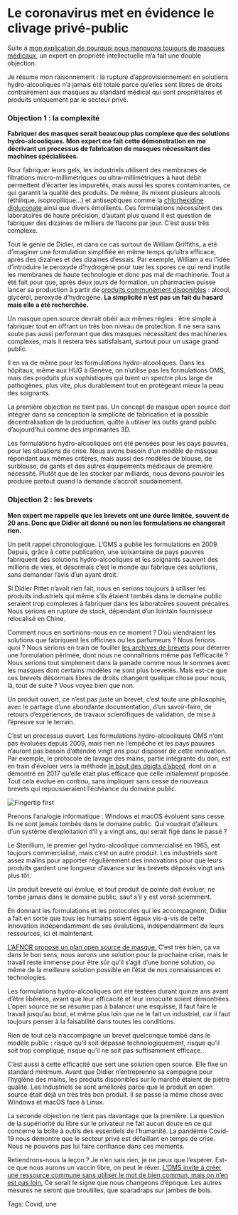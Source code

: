 # Le coronavirus met en évidence le clivage privé-public

Suite à [mon explication de pourquoi nous manquons toujours de masques médicaux](https://tcrouzet.com/2020/04/24/pourquoi-pas-de-masque/), un expert en propriété intellectuelle m’a fait une double objection.<span id="more-54111"></span>

Je résume mon raisonnement : la rupture d’approvisionnement en solutions hydro-alcooliques n’a jamais été totale parce qu’elles sont libres de droits contrairement aux masques au standard médical qui sont propriétaires et produits uniquement par le secteur privé.

### Objection 1 : la complexité

**Fabriquer des masques serait beaucoup plus complexe que des solutions hydro-alcooliques. Mon expert me fait cette démonstration en me décrivant un processus de fabrication de masques nécessitant des machines spécialisées.**

Pour fabriquer leurs gels, les industriels utilisent des membranes de filtrations micro-millimétriques ou ultra-millimétriques à haut débit permettent d’écarter les impuretés, mais aussi les spores contaminantes, ce qui garantit la qualité des produits. De même, ils mixent plusieurs alcools (éthilique, isopropilique…) et antiseptiques comme la [chlorhexidine digluconate](https://fr.wikipedia.org/wiki/Chlorhexidine) ainsi que divers émollients. Ces formulations nécessitent des laboratoires de haute précision, d’autant plus quand il est question de fabriquer des dizaines de milliers de flacons par jour. C’est aussi très complexe.

Tout le génie de Didier, et dans ce cas surtout de William Griffiths, a été d’imaginer une formulation simplifiée en même temps qu’ultra efficace, après des dizaines et des dizaines d’essais. Par exemple, William a eu l’idée d’introduire le peroxyde d’hydrogène pour tuer les spores ce qui rend inutile les membranes de haute technologie et donc pas mal de machinerie. Tout a été fait pour que, après deux jours de formation, un pharmacien puisse lancer sa production à partir de [produits communément disponibles](https://tcrouzet.com/2020/03/20/recette-hydroalcoolique-maison-validee-hug/) : alcool, glycérol, peroxyde d’hydrogène. **La simplicité n’est pas un fait du hasard mais elle a été recherchée.**

Un masque open source devrait obéir aux mêmes règles : être simple à fabriquer tout en offrant un très bon niveau de protection. Il ne sera sans soute pas aussi performant que des masques nécessitant des machineries complexes, mais il restera très satisfaisant, surtout pour un usage grand public.

Il en va de même pour les formulations hydro-alcooliques. Dans les hôpitaux, même aux HUG à Genève, on n’utilise pas les formulations OMS, mais des produits plus sophistiqués qui tuent un spectre plus large de pathogènes, plus vite, plus durablement tout en protégeant mieux la peau des soignants.

La première objection ne tient pas. Un concept de masque open source doit intégrer dans sa conception la simplicité de fabrication et la possible décentralisation de la production, quitte à utiliser les outils grand public d’aujourd’hui comme des imprimantes 3D.

Les formulations hydro-alcooliques ont été pensées pour les pays pauvres, pour les situations de crise. Nous avons besoin d’un modèle de masque répondant aux mêmes critères, mais aussi des modèles de blouse, de surblouse, de gants et des autres équipements médicaux de première nécessité. Plutôt que de les stocker par milliards, nous devons pouvoir les produire partout quand la demande s’accroît soudainement.

### Objection 2 : les brevets

**Mon expert me rappelle que les brevets ont une durée limitée, souvent de 20 ans. Donc que Didier ait donné ou non les formulations ne changerait rien.**

Un petit rappel chronologique. L’OMS a publié les formulations en 2009. Depuis, grâce à cette publication, une soixantaine de pays pauvres fabriquent des solutions hydro-alcooliques et les soignants sauvent des millions de vies, et désormais c’est le monde qui fabrique ces solutions, sans demander l’avis d’un ayant droit.

Si Didier Pittet n’avait rien fait, nous en serions toujours à utiliser les produits industriels qui même s’ils étaient tombés dans le domaine public seraient trop complexes à fabriquer dans les laboratoires souvent précaires. Nous serions en rupture de stock, dépendant d’un lointain fournisseur relocalisé en Chine.

Comment nous en sortirions-nous en ce moment ? D’où viendraient les solutions que fabriquent les officines ou les parfumeurs ? Nous ferions quoi ? Nous serions en train de fouiller [les archives de brevets](https://worldwide.espacenet.com/patent/search) pour déterrer une formulation périmée, dont nous ne connaîtrions même pas l’efficacité ? Nous serions tout simplement dans la panade comme nous le sommes avec les masques dont certains modèles ne sont plus brevetés. Mais est-ce que ces brevets désormais libres de droits changent quelque chose pour nous, là, tout de suite ? Vous voyez bien que non.

Un produit ouvert, ce n’est pas juste un brevet, c’est toute une philosophie, avec le partage d’une abondante documentation, d’un savoir-faire, de retours d’expériences, de travaux scientifiques de validation, de mise à l’épreuve sur le terrain.

C’est un processus ouvert. Les formulations hydro-alcooliques OMS n’ont pas évoluées depuis 2009, mais rien ne l’empêche et les pays pauvres n’auront pas besoin d’attendre vingt ans pour disposer de cette innovation. Par exemple, le protocole de lavage des mains, partie intégrante du don, est en train d’évoluer vers la méthode [le bout des doigts d’abord](https://www.cambridge.org/core/journals/infection-control-and-hospital-epidemiology/article/revisiting-the-who-how-to-handrub-hand-hygiene-technique-fingertips-first/BB3A23BD9AC25DF05B52DD9F0E4E1F41), dont on a démontré en 2017 qu’elle était plus efficace que celle initialement proposée. Tout cela évolue en continu, sans impliquer sans cesse de nouveaux brevets qui repousseraient l’échéance du domaine public.

![Fingertip first](https://tcrouzet.comhttps://tcrouzet.com/images_tc/2020/04/5-moment-hand-hygiene-12-728.jpg)

Prenons l’analogie informatique : Windows et macOS évoluent sans cesse. Ils ne sont jamais tombés dans le domaine public. Qui voudrait d’ailleurs d’un système d’exploitation d’il y a vingt ans, qui serait figé dans le passé ?

Le Sterillium, le premier gel hydro-alcoolique commercialisé en 1965, est toujours commercialisé, mais c’est un autre produit. Les industriels sont assez malins pour apporter régulièrement des innovations pour que leurs produits gardent une longueur d’avance sur les brevets déposés vingt ans plus tôt.

Un produit breveté qui évolue, et tout produit de pointe doit évoluer, ne tombe jamais dans le domaine public, sauf s’il y est versé sciemment.

En donnant les formulations et les protocoles qui les accompagnent, Didier a fait en sorte que tous les humains soient égaux vis-à-vis de cette innovation indépendamment de ses évolutions, indépendamment de leurs ressources, ici et maintenant.

[L’AFNOR propose un plan open source de masque.](https://masques-barrieres.afnor.org/?_ga=2.109099909.1859290521.1587717282-340244931.1587717282) C’est très bien, ça va dans le bon sens, nous aurons une solution pour la prochaine crise, mais le travail reste immense pour être sûr qu’il s’agit d’une bonne solution, ou même de la meilleure solution possible en l’état de nos connaissances et technologies.

Les formulations hydro-alcooliques ont été testées durant quinze ans avant d’être libérées, avant que leur efficacité et leur innocuité soient démontrées. L’open source ne se résume pas à balancer une esquisse, il faut faire le travail jusqu’au bout, et même plus loin que ne le fait un industriel, car il faut toujours penser à la faisabilité dans toutes les conditions.

Rien de tout cela n’accompagne un brevet quelconque tombé dans le modèle public : risque qu’il soit dépassé technologiquement, risque qu’il soit trop compliqué, risque qu’il ne soit pas suffisamment efficace…

C’est aussi à cette efficacité que sert une solution open source. Elle fixe un standard minimum. Avant que Didier n’entreprenne sa campagne pour l’hygiène des mains, les produits disponibles sur le marché étaient de piètre qualité. Les industriels se sont améliorés parce que le produit en open source était déjà un très très bon produit. Il se passe la même chose avec Windows et macOS face à Linux.

La seconde objection ne tient pas davantage que la première. La question de la supériorité du libre sur le privateur ne fait aucun doute en ce qui concerne la boîte à outils des essentiels de l’humanité. La pandémie Covid-19 nous démontre que le secteur privé est défaillant en temps de crise. Nous ne pouvons pas lui faire confiance dans ces moments.

Retiendrons-nous la leçon ? Je n’en sais rien, je ne peux que l’espérer. Est-ce que nous aurons un vaccin libre, on peut le rêver. [L’OMS invite à créer une ressource commune sans utiliser le mot de bien commun, mais on n’en est pas loin.](https://www.france24.com/fr/20200424-covid-19-l-oms-mobilise-le-monde-sans-les-%C3%A9tats-unis-pour-un-acc%C3%A8s-universel-aux-vaccins) Ce serait le signe que nous changeons d’époque. Les autres mesures ne seront que broutilles, que sparadraps sur jambes de bois.

Tags: Covid, une